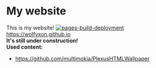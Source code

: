 # My website
This is my website!
[![pages-build-deployment](https://github.com/Wolfyxon/wolfyxon.github.io/actions/workflows/pages/pages-build-deployment/badge.svg)](https://github.com/Wolfyxon/wolfyxon.github.io/actions/workflows/pages/pages-build-deployment)
<br>
https://wolfyxon.github.io <br>
__It's still under construction!__
<br>
**Used content:**
- https://github.com/multimokia/PlexusHTMLWallpaper


